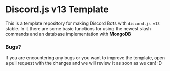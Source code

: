 # Discord.js v13 Template

This is a template repository for making Discord Bots with `discord.js v13` stable.
In it there are some basic functions for using the newest slash commands and an database implementation with **MongoDB**

### Bugs?

If you are encountering any bugs or you want to improve the template, open a pull request with the changes and we will review it as soon as we can! :D

